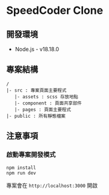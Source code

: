 # SpeedCoder Clone

## 開發環境

- Node.js - v18.18.0

## 專案結構

```
/
|- src : 專案頁面主要程式
   |- assets : scss 存放地點
   |- component : 頁面共享部件
   |- pages : 頁面主要程式
|- public : 所有靜態檔案

```

## 注意事項

### 啟動專案開發模式

```bash
npm install
npm run dev
```

專案會在 `http://localhost:3000` 開啟
